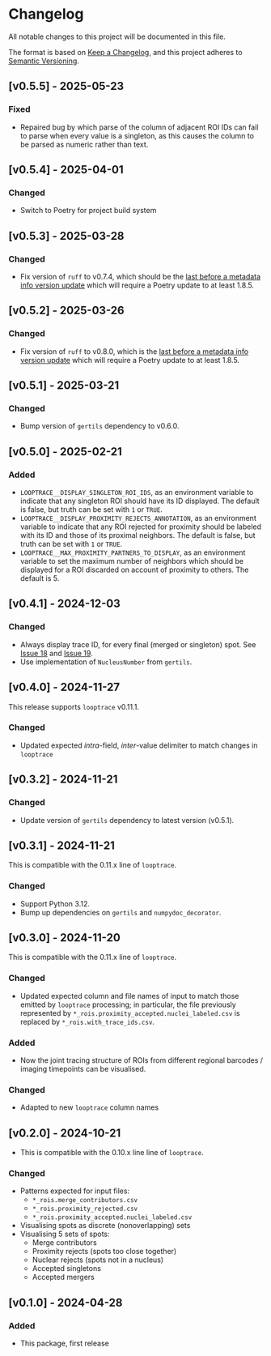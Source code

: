 # Changelog
All notable changes to this project will be documented in this file.

The format is based on [Keep a Changelog](https://keepachangelog.com/en/1.1.0/),
and this project adheres to [Semantic Versioning](https://semver.org/spec/v2.0.0.html).

## [v0.5.5] - 2025-05-23

### Fixed
* Repaired bug by which parse of the column of adjacent ROI IDs can fail to parse when every value is a singleton, as this causes the column to be parsed as numeric rather than text.

## [v0.5.4] - 2025-04-01

### Changed
* Switch to Poetry for project build system

## [v0.5.3] - 2025-03-28

### Changed
* Fix version of `ruff` to v0.7.4, which should be the [last before a metadata info version update](https://github.com/astral-sh/ruff/issues/14681) which will require a Poetry update to at least 1.8.5.

## [v0.5.2] - 2025-03-26

### Changed
* Fix version of `ruff` to v0.8.0, which is the [last before a metadata info version update](https://github.com/astral-sh/ruff/issues/14681) which will require a Poetry update to at least 1.8.5.

## [v0.5.1] - 2025-03-21

### Changed
* Bump version of `gertils` dependency to v0.6.0.

## [v0.5.0] - 2025-02-21

### Added
* `LOOPTRACE__DISPLAY_SINGLETON_ROI_IDS`, as an environment variable to indicate that any singleton ROI should have its ID displayed. 
The default is false, but truth can be set with `1` or `TRUE`.
* `LOOPTRACE__DISPLAY_PROXIMITY_REJECTS_ANNOTATION`, as an environment variable to indicate that any ROI rejected for proximity should be labeled with its ID and those of its proximal neighbors. 
The default is false, but truth can be set with `1` or `TRUE`.
* `LOOPTRACE__MAX_PROXIMITY_PARTNERS_TO_DISPLAY`, as an environment variable to set the maximum number of neighbors which should be displayed for a ROI discarded on account of proximity to others. 
The default is 5.

## [v0.4.1] - 2024-12-03

### Changed
* Always display trace ID, for every final (merged or singleton) spot.
See [Issue 18](https://github.com/gerlichlab/looptrace-regionals-vis/issues/18) and [Issue 19](https://github.com/gerlichlab/looptrace-regionals-vis/issues/19).
* Use implementation of `NucleusNumber` from `gertils`.

## [v0.4.0] - 2024-11-27
This release supports `looptrace` v0.11.1.

### Changed
* Updated expected _intra_-field, _inter_-value delimiter to match changes in `looptrace`

## [v0.3.2] - 2024-11-21

### Changed
* Update version of `gertils` dependency to latest version (v0.5.1).

## [v0.3.1] - 2024-11-21
This is compatible with the 0.11.x line of `looptrace`.

### Changed
* Support Python 3.12.
* Bump up dependencies on `gertils` and `numpydoc_decorator`.

## [v0.3.0] - 2024-11-20
This is compatible with the 0.11.x line of `looptrace`.

### Changed
* Updated expected column and file names of input to match those emitted by `looptrace` processing; 
in particular, the file previously represented by `*_rois.proximity_accepted.nuclei_labeled.csv` is replaced by `*_rois.with_trace_ids.csv`.

### Added
* Now the joint tracing structure of ROIs from different regional barcodes / imaging timepoints can be visualised.

### Changed
* Adapted to new `looptrace` column names

## [v0.2.0] - 2024-10-21
* This is compatible with the 0.10.x line line of `looptrace`.

### Changed
* Patterns expected for input files:
    * `*_rois.merge_contributors.csv`
    * `*_rois.proximity_rejected.csv`
    * `*_rois.proximity_accepted.nuclei_labeled.csv`
* Visualising spots as discrete (nonoverlapping) sets
* Visualising 5 sets of spots:
    * Merge contributors
    * Proximity rejects (spots too close together)
    * Nuclear rejects (spots not in a nucleus)
    * Accepted singletons
    * Accepted mergers

## [v0.1.0] - 2024-04-28
 
### Added
* This package, first release
